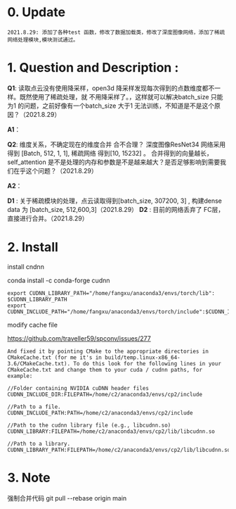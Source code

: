 
# 0. Update
    2021.8.29: 添加了各种test 函数，修改了数据加载类，修改了深度图像网络，添加了稀疏网络处理模块,模块测试通过。

# 1. Question and Description :
**Q1**: 读取点云没有使用降采样，open3d 降采样发现每次得到的点数维度都不一样。既然使用了稀疏处理，就 不用降采样了。，这样就可以解决batch_size 只能为1 的问题，之前好像有一个batch_size 大于1 无法训练，不知道是不是这个原因？（2021.8.29）

**A1**：

**Q2**: 维度关系，不确定现在的维度合并 合不合理？ 深度图像ResNet34 网络采用得到 [Batch, 512, 1, 1], 稀疏网络 得到[10, 15232] 。 合并得到的向量越长，self_attention 是不是处理的内存和参数是不是越来越大？是否足够影响到需要我们在乎这个问题？（2021.8.29）

**A2**：

**D1** : 关于稀疏模块的处理，点云读取得到[batch_size, 307200, 3] , 构建dense data 为 [batch_size, 512,600,3]（2021.8.29）
**D2** : 目前的网络丢弃了 FC层，直接进行合并。（2021.8.29）

# 2. Install

install cndnn

conda install -c conda-forge cudnn

```
export CUDNN_LIBRARY_PATH="/home/fangxu/anaconda3/envs/torch/lib": $CUDNN_LIBRARY_PATH
export CUDNN_INCLUDE_PATH="/home/fangxu/anaconda3/envs/torch/include":$CUDNN_INCLUDE_PATH
```
modify cache file 

https://github.com/traveller59/spconv/issues/277

```
And fixed it by pointing CMake to the appropriate directories in CMakeCache.txt (for me it's in build/temp.linux-x86_64-3.6/CMakeCache.txt). To do this look for the following lines in your CMakeCache.txt and change them to your cuda / cudnn paths, for example:

//Folder containing NVIDIA cuDNN header files
CUDNN_INCLUDE_DIR:FILEPATH=/home/c2/anaconda3/envs/cp2/include

//Path to a file.
CUDNN_INCLUDE_PATH:PATH=/home/c2/anaconda3/envs/cp2/include

//Path to the cudnn library file (e.g., libcudnn.so)
CUDNN_LIBRARY:FILEPATH=/home/c2/anaconda3/envs/cp2/lib/libcudnn.so

//Path to a library.
CUDNN_LIBRARY_PATH:FILEPATH=/home/c2/anaconda3/envs/cp2/lib/libcudnn.so

```

# 3. Note
强制合并代码
git pull --rebase origin main
